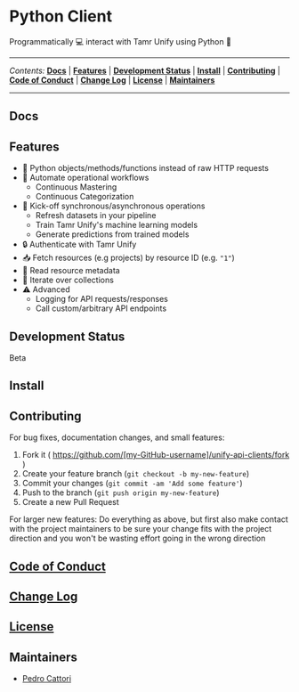 # Python Client
Programmatically 💻 interact with Tamr Unify using Python 🐍

---

*Contents:*
**[Docs](#docs)** |
**[Features](#features)** |
**[Development Status](#development-status)** |
**[Install](#install)** |
**[Contributing](#contributing)** |
**[Code of Conduct](#code-of-conduct)** |
**[Change Log](#change-log)** |
**[License](#license)** |
**[Maintainers](#maintainers)**

---

## Docs

<!--- TODO link to readthedocs.com -->

## Features
<!--- TODO link each feature to docs -->
- 🐍 Python objects/methods/functions instead of raw HTTP requests
- 🤖 Automate operational workflows
  - Continuous Mastering
  - Continuous Categorization
- 🚀 Kick-off synchronous/asynchronous operations
  - Refresh datasets in your pipeline
  - Train Tamr Unify's machine learning models
  - Generate predictions from trained models
- 🔒 Authenticate with Tamr Unify
- 📥 Fetch resources (e.g projects) by resource ID (e.g. `"1"`)
- 📝 Read resource metadata
- 🔁 Iterate over collections
- ⚠️ Advanced
  - Logging for API requests/responses
  - Call custom/arbitrary API endpoints

## Development Status

Beta

## Install

<!--- TODO choose project name -->
<!--- TODO `pip install <project>` -->

## Contributing

For bug fixes, documentation changes, and small features:  
1. Fork it ( https://github.com/[my-GitHub-username]/unify-api-clients/fork )  
2. Create your feature branch (`git checkout -b my-new-feature`)  
3. Commit your changes (`git commit -am 'Add some feature'`)  
4. Push to the branch (`git push origin my-new-feature`)  
5. Create a new Pull Request  

For larger new features: Do everything as above, but first also make contact with the project maintainers to be sure your change fits with the project direction and you won't be wasting effort going in the wrong direction

## [Code of Conduct](../CODE_OF_CONDUCT.md)

## [Change Log](CHANGELOG.md)

## [License](../LICENSE)

## Maintainers

- [Pedro Cattori](https://github.com/pcattori)
